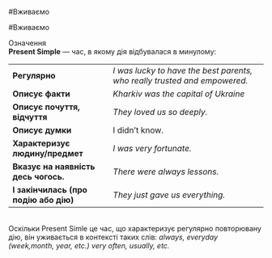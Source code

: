 #Вживаємо

#Вживаємо
 <div class="eoz-wrap">
<span class="eoz">Означення</span>
<div class="eoz-text">
<b>Present Simple</b> — час, в якому дія відбувалася в минулому:
</div>
</div>


<table>
  <tr>
    <td><b>Регулярно</b></td>
    <td><i>I <span class="p1">was lucky</span> to have the best parents, who really trusted and empowered. 
</i></td> 
  </tr>
  <tr>
    <td><b>Описує факти</b></td>
    <td><i>Kharkiv <span class="p1">was the capital</span> of Ukraine</i></td> 
  </tr>
  <tr>
    <td><b>Описує почуття, відчуття</b></td>
    <td><i>They <span class="p1">loved</span> us so deeply.</i></td> 
  </tr>
    <tr>
    <td><b>Описує думки</b></td>
    <td>I <span class="p1">didn’t know</span>.</i></td>
  </tr>
  <tr>
    <td><b>Характеризує людину/предмет</b></td>
    <td><i>I <span class="p1">was very fortunate</span>.</i></td>
  </tr>
  <tr>
    <td><b>Вказує на наявність десь чогось. </b></td>
    <td><i>There <span class="p1">were always lessons</span>.</i></td>
  </tr>
   <tr>
    <td><b>І закінчилась (про подію або дію)</b></td>
    <td><i>They just <span class="p1">gave us</span> everything.</i></td>
  </tr>
</table>
<br>
Оскільки Present Simle це час, що характеризує регулярно повторювану дію, він уживається в контексті таких слів: <i>always, everyday (week,month, year, etc.) very often, usually, etc.</i>